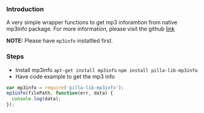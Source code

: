 ### Introduction
A very simple wrapper functions to get mp3 inforamtion from native mp3info package. 
For more information, please visit the github [link](https://github.com/PerryWu/pilla-lib-mp3info)

__NOTE:__ Please have `mp3info` instatlled first.

### Steps
* Install mp3info
    `apt-get install mp3info`
    `npm install pilla-lib-mp3info`
* Have code example to get the mp3 info

```javascript
var mp3info = require('pilla-lib-mp3info');
mp3info(filePath, function(err, data) {
  console.log(data);
}); 
```
